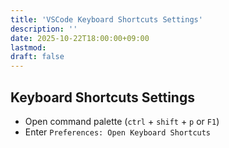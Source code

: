 ```yaml
---
title: 'VSCode Keyboard Shortcuts Settings'
description: ''
date: 2025-10-22T18:00:00+09:00
lastmod: 
draft: false
---
```


## Keyboard Shortcuts Settings

- Open command palette (`ctrl` + `shift` + `p` or `F1`)
- Enter `Preferences: Open Keyboard Shortcuts`
